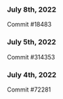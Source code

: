 ### July 8th, 2022

Commit #18483

### July 5th, 2022

Commit #314353


### July 4th, 2022

Commit #72281
